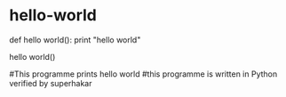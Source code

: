 # hello-world
def hello world():
  print "hello world"

hello world()

#This programme prints hello world
#this programme is written in Python
verified by superhakar

